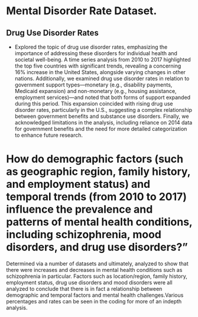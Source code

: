 # Mental Disorder Rate Dataset.  

## Drug Use Disorder Rates  
* Explored the topic of drug use disorder rates, emphasizing the importance of addressing these disorders for individual health and societal well-being. A time series analysis from 2010 to 2017 highlighted the top five countries with significant trends, revealing a concerning 16% increase in the United States, alongside varying changes in other nations. Additionally, we examined drug use disorder rates in relation to government support types—monetary (e.g., disability payments, Medicaid expansion) and non-monetary (e.g., housing assistance, employment services)—and noted that both forms of support expanded during this period. This expansion coincided with rising drug use disorder rates, particularly in the U.S., suggesting a complex relationship between government benefits and substance use disorders. Finally, we acknowledged limitations in the analysis, including reliance on 2014 data for government benefits and the need for more detailed categorization to enhance future research.  

# How do demographic factors (such as geographic region, family history, and employment status) and temporal trends (from 2010 to 2017) influence the prevalence and patterns of mental health conditions, including schizophrenia, mood disorders, and drug use disorders?”
Determined via a number of datasets and ultimately, analyzed to show that there were increases and decreases in mental health conditions such as schizophrenia in particular. Factors such as location/region, family history, employment status, drug use disorders and mood disorders were all analyzed to conclude that there is in fact a relationship between demographic and temporal factors and mental health challenges.Various percentages and rates can be seen in the coding for more of an indepth analysis. 
